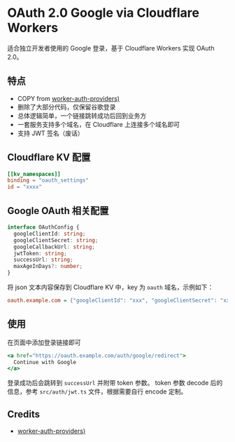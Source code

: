 # OAuth 2.0 Google via Cloudflare Workers

适合独立开发者使用的 Google 登录，基于 Cloudflare Workers 实现 OAuth 2.0。

## 特点

- COPY from [worker-auth-providers)](https://github.com/subhendukundu/worker-auth-providers)
- 删除了大部分代码，仅保留谷歌登录
- 总体逻辑简单，一个链接跳转成功后回到业务方
- 一套服务支持多个域名，在 Cloudflare 上连接多个域名即可
- 支持 JWT 签名（废话）

## Cloudflare KV 配置

```toml
[[kv_namespaces]]
binding = "oauth_settings"
id = "xxxx"
```

## Google OAuth 相关配置

```typescript
interface OAuthConfig {
  googleClientId: string;
  googleClientSecret: string;
  googleCallbackUrl: string;
  jwtToken: string;
  successUrl: string;
  maxAgeInDays?: number;
}
```

将 json 文本内容保存到 Cloudflare KV 中，key 为 `oauth` 域名，示例如下：

```ini
oauth.example.com = {"googleClientId": "xxx", "googleClientSecret": "xxx", "googleCallbackUrl": "xxx", "jwtToken": "xxx", "successUrl": "xxx", "maxAgeInDays": 1}
```

## 使用

在页面中添加登录链接即可

```jsx
<a href="https://oauth.example.com/auth/google/redirect">
  Continue with Google
</a>
```

登录成功后会跳转到 `successUrl` 并附带 token 参数。
token 参数 decode 后的信息，参考 `src/auth/jwt.ts` 文件，根据需要自行 encode 定制。

## Credits

- [worker-auth-providers)](https://github.com/subhendukundu/worker-auth-providers)
